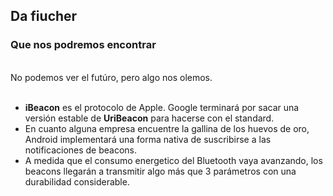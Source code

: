 ## Da fiucher
### Que nos podremos encontrar
<br/>
No podemos ver el futúro, pero algo nos olemos.
<br/>
<br/>
<ul>
	<li class="fragment" data-fragment-index="2"><strong>iBeacon</strong> es el protocolo de Apple. Google terminará por sacar una versión estable de <strong>UriBeacon</strong> para hacerse con el standard.</li>
	<li class="fragment" data-fragment-index="3">En cuanto alguna empresa encuentre la gallina de los huevos de oro, Android implementará una forma nativa de suscribirse a las notificaciones de beacons.</li>
	<li class="fragment" data-fragment-index="4">A medida que el consumo energetico del Bluetooth vaya avanzando, los beacons llegarán a transmitir algo más que 3 parámetros con una durabilidad considerable.</li>
</ul>